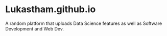 # Lukastham.github.io

A random platform that uploads Data Science features as well as Software Development and Web Dev.
